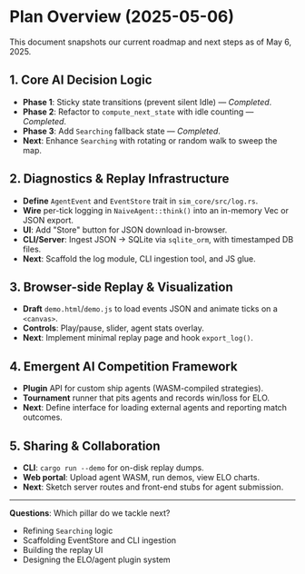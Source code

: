 # Plan Overview (2025-05-06)
This document snapshots our current roadmap and next steps as of May 6, 2025.

## 1. Core AI Decision Logic

- **Phase 1**: Sticky state transitions (prevent silent Idle) — *Completed*.
- **Phase 2**: Refactor to `compute_next_state` with idle counting — *Completed*.
- **Phase 3**: Add `Searching` fallback state — *Completed*.
- **Next**: Enhance `Searching` with rotating or random walk to sweep the map.

## 2. Diagnostics & Replay Infrastructure

- **Define** `AgentEvent` and `EventStore` trait in `sim_core/src/log.rs`.
- **Wire** per-tick logging in `NaiveAgent::think()` into an in-memory Vec or JSON export.
- **UI**: Add "Store" button for JSON download in-browser.
- **CLI/Server**: Ingest JSON → SQLite via `sqlite_orm`, with timestamped DB files.
- **Next**: Scaffold the log module, CLI ingestion tool, and JS glue.

## 3. Browser-side Replay & Visualization

- **Draft** `demo.html`/`demo.js` to load events JSON and animate ticks on a `<canvas>`.
- **Controls**: Play/pause, slider, agent stats overlay.
- **Next**: Implement minimal replay page and hook `export_log()`.

## 4. Emergent AI Competition Framework

- **Plugin** API for custom ship agents (WASM-compiled strategies).
- **Tournament** runner that pits agents and records win/loss for ELO.
- **Next**: Define interface for loading external agents and reporting match outcomes.

## 5. Sharing & Collaboration

- **CLI**: `cargo run --demo` for on-disk replay dumps.
- **Web portal**: Upload agent WASM, run demos, view ELO charts.
- **Next**: Sketch server routes and front-end stubs for agent submission.

---

**Questions**: Which pillar do we tackle next?  
- Refining `Searching` logic  
- Scaffolding EventStore and CLI ingestion  
- Building the replay UI  
- Designing the ELO/agent plugin system
